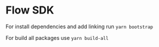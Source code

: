 # Flow SDK

For install dependencies and add linking run `yarn bootstrap`

For build all packages use `yarn build-all`
